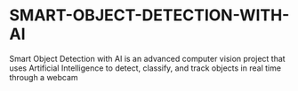# SMART-OBJECT-DETECTION-WITH-AI
Smart Object Detection with AI is an advanced computer vision project that uses Artificial Intelligence to detect, classify, and track objects in real time through a webcam

